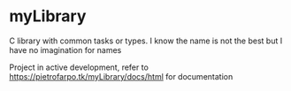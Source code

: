 # myLibrary
C library with common tasks or types. I know the name is not the best but I have no imagination for names

Project in active development, refer to https://pietrofarpo.tk/myLibrary/docs/html for documentation
